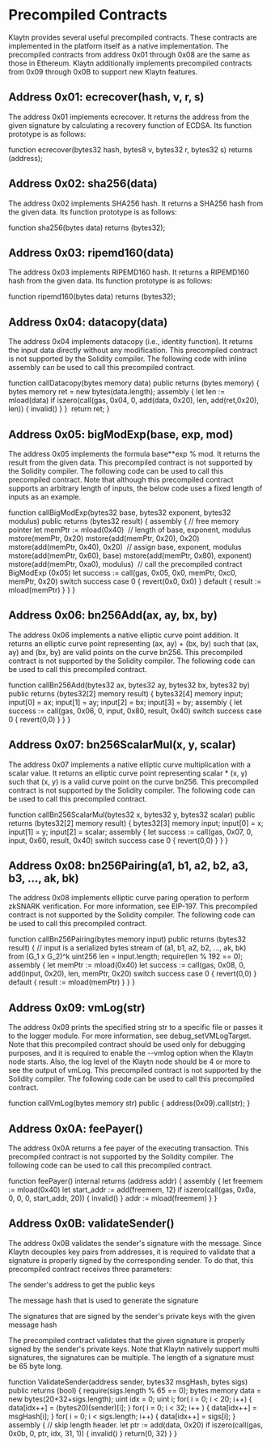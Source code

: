 # Precompiled Contracts

Klaytn provides several useful precompiled contracts. These contracts are implemented in the platform itself as a native implementation. The precompiled contracts from address 0x01 through 0x08 are the same as those in Ethereum. Klaytn additionally implements precompiled contracts from 0x09 through 0x0B to support new Klaytn features.

## Address 0x01: ecrecover(hash, v, r, s)
The address 0x01 implements ecrecover. It returns the address from the given signature by calculating a recovery function of ECDSA. Its function prototype is as follows:

function ecrecover(bytes32 hash, bytes8 v, bytes32 r, bytes32 s) returns (address);
## Address 0x02: sha256(data)
The address 0x02 implements SHA256 hash. It returns a SHA256 hash from the given data. Its function prototype is as follows:

function sha256(bytes data) returns (bytes32);
## Address 0x03: ripemd160(data)
The address 0x03 implements RIPEMD160 hash. It returns a RIPEMD160 hash from the given data. Its function prototype is as follows:

function ripemd160(bytes data) returns (bytes32);
## Address 0x04: datacopy(data)
The address 0x04 implements datacopy (i.e., identity function). It returns the input data directly without any modification. This precompiled contract is not supported by the Solidity compiler. The following code with inline assembly can be used to call this precompiled contract.

function callDatacopy(bytes memory data) public returns (bytes memory) {
    bytes memory ret = new bytes(data.length);
    assembly {
        let len := mload(data)
        if iszero(call(gas, 0x04, 0, add(data, 0x20), len, add(ret,0x20), len)) {
            invalid()
        }
    }
​
    return ret;
}
## Address 0x05: bigModExp(base, exp, mod)
The address 0x05 implements the formula base**exp % mod. It returns the result from the given data. This precompiled contract is not supported by the Solidity compiler. The following code can be used to call this precompiled contract. Note that although this precompiled contract supports an arbitrary length of inputs, the below code uses a fixed length of inputs as an example.

function callBigModExp(bytes32 base, bytes32 exponent, bytes32 modulus) public returns (bytes32 result) {
    assembly {
        // free memory pointer
        let memPtr := mload(0x40)
​
        // length of base, exponent, modulus
        mstore(memPtr, 0x20)
        mstore(add(memPtr, 0x20), 0x20)
        mstore(add(memPtr, 0x40), 0x20)
​
        // assign base, exponent, modulus
        mstore(add(memPtr, 0x60), base)
        mstore(add(memPtr, 0x80), exponent)
        mstore(add(memPtr, 0xa0), modulus)
​
        // call the precompiled contract BigModExp (0x05)
        let success := call(gas, 0x05, 0x0, memPtr, 0xc0, memPtr, 0x20)
        switch success
        case 0 {
            revert(0x0, 0x0)
        } default {
            result := mload(memPtr)
        }
    }
}
## Address 0x06: bn256Add(ax, ay, bx, by)
The address 0x06 implements a native elliptic curve point addition. It returns an elliptic curve point representing (ax, ay) + (bx, by) such that (ax, ay) and (bx, by) are valid points on the curve bn256. This precompiled contract is not supported by the Solidity compiler. The following code can be used to call this precompiled contract.

function callBn256Add(bytes32 ax, bytes32 ay, bytes32 bx, bytes32 by) public returns (bytes32[2] memory result) {
    bytes32[4] memory input;
    input[0] = ax;
    input[1] = ay;
    input[2] = bx;
    input[3] = by;
    assembly {
        let success := call(gas, 0x06, 0, input, 0x80, result, 0x40)
        switch success
        case 0 {
            revert(0,0)
        }
    }
}
## Address 0x07: bn256ScalarMul(x, y, scalar)
The address 0x07 implements a native elliptic curve multiplication with a scalar value. It returns an elliptic curve point representing scalar * (x, y) such that (x, y) is a valid curve point on the curve bn256. This precompiled contract is not supported by the Solidity compiler. The following code can be used to call this precompiled contract.

function callBn256ScalarMul(bytes32 x, bytes32 y, bytes32 scalar) public returns (bytes32[2] memory result) {
    bytes32[3] memory input;
    input[0] = x;
    input[1] = y;
    input[2] = scalar;
    assembly {
        let success := call(gas, 0x07, 0, input, 0x60, result, 0x40)
        switch success
        case 0 {
            revert(0,0)
        }
    }
}
## Address 0x08: bn256Pairing(a1, b1, a2, b2, a3, b3, ..., ak, bk)
The address 0x08 implements elliptic curve paring operation to perform zkSNARK verification. For more information, see EIP-197. This precompiled contract is not supported by the Solidity compiler. The following code can be used to call this precompiled contract.

function callBn256Pairing(bytes memory input) public returns (bytes32 result) {
    // input is a serialized bytes stream of (a1, b1, a2, b2, ..., ak, bk) from (G_1 x G_2)^k
    uint256 len = input.length;
    require(len % 192 == 0);
    assembly {
        let memPtr := mload(0x40)
        let success := call(gas, 0x08, 0, add(input, 0x20), len, memPtr, 0x20)
        switch success
        case 0 {
            revert(0,0)
        } default {
            result := mload(memPtr)
        }
    }
}
## Address 0x09: vmLog(str)
The address 0x09 prints the specified string str to a specific file or passes it to the logger module. For more information, see debug_setVMLogTarget. Note that this precompiled contract should be used only for debugging purposes, and it is required to enable the --vmlog option when the Klaytn node starts. Also, the log level of the Klaytn node should be 4 or more to see the output of vmLog. This precompiled contract is not supported by the Solidity compiler. The following code can be used to call this precompiled contract.

function callVmLog(bytes memory str) public {
    address(0x09).call(str);
}
## Address 0x0A: feePayer()
The address 0x0A returns a fee payer of the executing transaction. This precompiled contract is not supported by the Solidity compiler. The following code can be used to call this precompiled contract.

function feePayer() internal returns (address addr) {
    assembly {
        let freemem := mload(0x40)
        let start_addr := add(freemem, 12)
        if iszero(call(gas, 0x0a, 0, 0, 0, start_addr, 20)) {
          invalid()
        }
        addr := mload(freemem)
    }
}
## Address 0x0B: validateSender()
The address 0x0B validates the sender's signature with the message. Since Klaytn decouples key pairs from addresses, it is required to validate that a signature is properly signed by the corresponding sender. To do that, this precompiled contract receives three parameters:

The sender's address to get the public keys

The message hash that is used to generate the signature

The signatures that are signed by the sender's private keys with the given message hash

The precompiled contract validates that the given signature is properly signed by the sender's private keys. Note that Klaytn natively support multi signatures, the signatures can be multiple. The length of a signature must be 65 byte long.

function ValidateSender(address sender, bytes32 msgHash, bytes sigs) public returns (bool) {
    require(sigs.length % 65 == 0);
    bytes memory data = new bytes(20+32+sigs.length);
    uint idx = 0;
    uint i;
    for( i = 0; i < 20; i++) {
        data[idx++] = (bytes20)(sender)[i];
    }
    for( i = 0; i < 32; i++ ) {
        data[idx++] = msgHash[i];
    }
    for( i = 0; i < sigs.length; i++) {
        data[idx++] = sigs[i];
    }
    assembly {
        // skip length header.
        let ptr := add(data, 0x20)
        if iszero(call(gas, 0x0b, 0, ptr, idx, 31, 1)) {
          invalid()
        }
        return(0, 32)
    }
}
